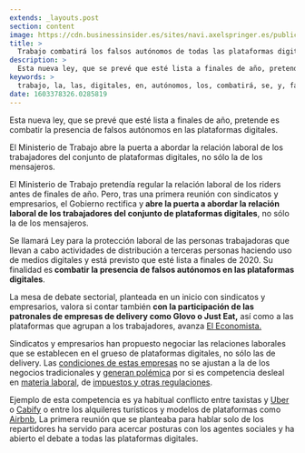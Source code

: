 ```yaml
--- 
extends: _layouts.post 
section: content 
image: https://cdn.businessinsider.es/sites/navi.axelspringer.es/public/styles/1200/public/media/image/2020/10/yolanda-diaz-ministra-trabajo-2102093.jpg?itok=LgbnK24o 
title: > 
  Trabajo combatirá los falsos autónomos de todas las plataformas digitales 
description: > 
  Esta nueva ley, que se prevé que esté lista a finales de año, pretende es combatir la presencia de falsos autónomos en las plataformas digitales.El Ministerio de Trabajo abre la puerta a abordar la relación laboral de los trabajadores del conjunto de plataformas digitales, no sólo la de los mensajeros.El Ministerio de Trabajo pretendía regular la relación laboral de los riders antes de finales de año.Su finalidad es combatir la presencia de falsos autónomos en las plataformas digitales.Sindicatos y empresarios han propuesto negociar las relaciones laborales que se establecen en el grueso de plataformas digitales, no sólo las de delivery. 
keywords: > 
  trabajo, la, las, digitales, en, autónomos, los, combatirá, se, y, falsos, todas, que, laboral, plataformas 
date: 1603378326.0285819 
--- 
```

<div><p>Esta nueva ley, que se prev&#233; que est&#233; lista a finales de a&#241;o, pretende es combatir la presencia de falsos aut&#243;nomos en las plataformas digitales.</p><p>El Ministerio de Trabajo abre la puerta a abordar la relaci&#243;n laboral de los trabajadores del conjunto de plataformas digitales, no s&#243;lo la de los mensajeros.</p><p>El Ministerio de Trabajo pretend&#237;a regular la relaci&#243;n laboral de los riders antes de finales de a&#241;o. Pero, tras una primera reuni&#243;n con sindicatos y empresarios, el Gobierno rectifica y<strong> abre la puerta a abordar la relaci&#243;n laboral de los trabajadores del conjunto de plataformas digitales</strong>, no s&#243;lo la de los mensajeros.</p>

<p>Se llamar&#225; Ley para la protecci&#243;n laboral de las personas trabajadoras que llevan a cabo actividades de distribuci&#243;n a terceras personas haciendo uso de medios digitales y est&#225; previsto que est&#233; lista a finales de 2020. Su finalidad es<strong> combatir la presencia de falsos aut&#243;nomos en las plataformas digitales</strong>.</p>

<p>La mesa de debate sectorial, planteada en un inicio con sindicatos y empresarios, valora si&#160;contar tambi&#233;n <strong>con la participaci&#243;n de las patronales de empresas de delivery como Glovo o Just Eat,</strong> as&#237; como a las plataformas que agrupan a los trabajadores, avanza&#160;<a href="https://www.eleconomista.es/economia/noticias/10839980/10/20/Trabajo-accede-a-ampliar-la-negociacion-sobre-riders-a-todas-las-plataformas-digitales.html" rel="nofollow" target="_blank">El Economista.</a></p>

 

<p>Sindicatos y empresarios han propuesto negociar&#160;las relaciones laborales que se establecen en el grueso de plataformas digitales, no s&#243;lo las de delivery. Las <a href="https://www.businessinsider.es/relacion-glovo-riders-no-requiere-contrato-laboral-681839" title="La relaci&#243;n con los 'riders' no tiene que pasar por un contrato laboral, seg&#250;n el cofundador de Glovo, que advierte de las consecuencias econ&#243;micas de limitarla">condiciones de estas empresas</a> no se ajustan a la de los negocios tradicionales y <a href="https://www.businessinsider.es/glovo-aprovecha-resto-startups-crecer-toda-costa-737601" title='"Glovo se est&#225; aprovechando del emprendimiento y del ecosistema de las startups para crecer a toda costa", seg&#250;n un empresario infiltrado en la compa&#241;&#237;a'>generan pol&#233;mica</a> por si es competencia desleal en <a href="https://www.businessinsider.es/riders-glovo-deliveroo-uber-eats-empleados-falsos-autonomos-europa-723321" title="El varapalo judicial a Glovo en Espa&#241;a por los falsos aut&#243;nomos estrecha el cerco sobre el modelo laboral de los riders en toda Europa">materia laboral</a>, de <a href="https://www.businessinsider.es/derechos-como-rider-sentencia-tribunal-supremo-glovo-736203" title="&#191;Eres 'rider' como (falso) aut&#243;nomo? La sentencia del Supremo sobre los repartidores de Glovo te otorga &#233;stos derechos">impuestos y otras regulaciones</a>.</p><p class="ad-container"></p>

<p>Ejemplo de esta competencia es ya habitual conflicto entre taxistas y <a href="https://www.businessinsider.es/tags/uber" title="Uber ultimas noticias">Uber</a> o <a href="https://www.businessinsider.es/tags/cabify" title="Cabify ultimas noticias">Cabify</a> o entre los alquileres tur&#237;sticos y modelos de plataformas como <a href="https://www.businessinsider.es/tags/Airbnb" title="airbnb ultimas noticias">Airbnb</a>, La primera reuni&#243;n que se planteaba para hablar solo de los repartidores ha servido para acercar posturas con los agentes sociales y ha abierto el debate a todas las plataformas digitales.&#160;</p>
</div>